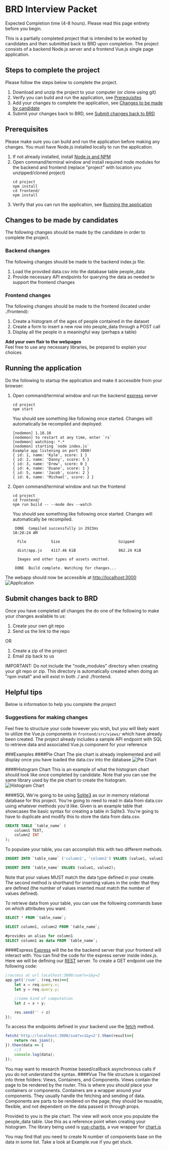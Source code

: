 # BRD Interview Packet
Expected Completion time (4-8 hours).  Please read this page entirety before you begin.

This is a partially completed project that is intended to be worked by candidates and then submitted back to BRD upon completion.  The project consists of a backend Node.js server and a frontend Vue.js single page application.

## Steps to complete the project
Please follow the steps below to complete the project.    

1.  Download and unzip the project to your computer (or clone using git)
1.  Verify you can build and run the application, see [Prerequisites](#prereq)
1.  Add your changes to complete the application, see [Changes to be made by candidate](#candidatechanges)
1.  Submit your changes back to BRD, see [Submit changes back to BRD](#submitback)

## Prerequisites<a name="prereq"></a>
Please make sure you can build and run the application before making any changes.  You must have Node.js installed locally to run the application.
1.  If not already installed, install [Node.js and NPM](https://nodejs.org/en/)
1.  Open command/terminal window and install required node modules for the backend and frontend (replace "project" with location you unzipped/cloned project)  
    ```
    cd project
    npm install
    cd frontend/
    npm install
    ```
1.  Verify that you can run the application, see [Running the application](#runapp)

## Changes to be made by candidates<a name="candidatechanges"></a>
The following changes should be made by the candidate in order to complete the project.  

### Backend changes
The following changes should be made to the backend index.js file:  
 1. Load the provided data.csv into the database table people_data  
 1. Provide necessary API endpoints for querying the data as needed to support the frontend changes

### Frontend changes
The following changes should be made to the frontend (located under ./frontend):  
 1. Create a histogram of the ages of people contained in the dataset   
 1. Create a form to insert a new row into people_data through a POST call  
 1. Display all the people in a meaningful way (perhaps a table)  

**Add your own flair to the webpages**   
 Feel free to use any necessary libraries, be prepared to explain your choices


## Running the application<a name="runapp"></a>
Do the following to startup the application and make it accessible from your browser:

1.  Open command/terminal window and run the backend [express](https://expressjs.com/) server
    ```
    cd project
    npm start
    ```
    You should see something like following once started.  Changes will automatically be recompiled and deployed:
    ```
    [nodemon] 1.18.10
    [nodemon] to restart at any time, enter `rs`
    [nodemon] watching: *.*
    [nodemon] starting `node index.js`
    Example app listening on port 3000!
    { id: 1, name: 'Kyle', score: 1 }
    { id: 2, name: 'Danny', score: 5 }
    { id: 3, name: 'Drew', score: 0 }
    { id: 4, name: 'Duane', score: 1 }
    { id: 5, name: 'Jacob', score: 2 }
    { id: 6, name: 'Michael', score: 2 }
    ```
1.  Open command/terminal window and run the frontend
    ```
    cd project
    cd frontend/
    npm run build -- --mode dev --watch
    ```
    You should see something like following once started.  Changes will automatically be recompiled.
    ```
     DONE  Compiled successfully in 2923ms                               10:28:24 AM
    
      File           Size                          Gzipped
    
      dist/app.js    4117.46 KiB                   862.24 KiB
    
      Images and other types of assets omitted.
    
     DONE  Build complete. Watching for changes...

    ```
The webapp should now be accessible at [http://localhost:3000](http://localhost:3000)
![Application](./example-images/app-on-startup-example.png)

## Submit changes back to BRD<a name="submitback"></a>
Once you have completed all changes the do one of the following to make your changes available to us:
1.  Create your own git repo
1.  Send us the link to the repo

OR

1.  Create a zip of the project
1.  Email zip back to us

IMPORTANT:  Do not include the "node_modules" directory when creating your git repo or zip.  This directory is automatically created when doing an "npm install" and will exist in both ./ and ./frontend.

## Helpful tips
Below is information to help you complete the project

### Suggestions for making changes
Feel free to structure your code however you wish, but you will likely want to utilize the Vue.js components in `frontend/src/views/` which have already been created.
The project already includes a sample API endpoint with SQL to retrieve data and associated Vue.js component for your reference

###Examples
####Pie Chart
The pie chart is already implemented and will display once you have loaded the data.csv into the database
![Pie Chart](./example-images/pie_chart_example.png)

####Histogram Chart
This is an example of what the histogram chart should look like once completed by candidate.  Note that you can use the same library used by the pie chart to create the histogram. 
![Histogram Chart](./example-images/histogram_chart_example.png)

####SQL
We're going to be using [Sqlite3](https://www.npmjs.com/package/sqlite3) as our in memory relational database for this project. 
You're going to need to read in data from data.csv using whatever methods you'd like. 
Given is an example table that showcases the basic syntax for creating a table in Sqlite3. 
You're going to have to duplicate and modify this to store the data from data.csv.
```sql
CREATE TABLE `table_name` (
    column1 TEXT,
    column2 INT
);
```
To populate your table, you can accomplish this with two different methods.
```sql
INSERT INTO `table_name` ('column1', 'column2') VALUES (value1, value2);

INSERT INTO `table_name` VALUES (value1, value2); 

```
Note that your values MUST match the data type defined in your create. 
The second method is shorthand for inserting values in the order that they are defined (the number of values inserted must match the number of values defined).

To retrieve data from your table, you can use the following commands base on which attributes you want.
```sql
SELECT * FROM `table_name`;

SELECT column1, column2 FROM `table_name`;

#provides an alias for column1  
SELECT column1 as data FROM `table_name`;
```

####Express
[Express](https://expressjs.com/) will the be the backend server that your frontend will interact with.
You can find the code for the express server inside index.js. 
Here we will be defining our [REST](https://en.wikipedia.org/wiki/Representational_state_transfer) server.
To create a GET endpoint use the following code:
```javascript
//access at url localhost:3000/sum?x=1&y=2
app.get('/sum', (req,res)=>{
    let x = req.query.x;
    let y = req.query.y;

    //some kind of computation
    let z = x + y;

    res.send('' + z)
});
```
To access the endpoints defined in your backend use the [fetch](https://developer.mozilla.org/en-US/docs/Web/API/Fetch_API) method.
```javascript
fetch('http://localhost:3000/sum?x=1&y=2').then(result=>{
    return res.json();
}).then(data => {
    //3
    console.log(data);
});
```

You may want to research Promise based/callback asynchronous calls if you do not understand the syntax. 
####Vue
The file structure is organized into three folders: Views, Containers, and Components.
Views contain the page to be rendered by the router. This is where you should place your containers or components.
Containers are a wrapper around your components. They usually handle the fetching and sending of data. 
Components are parts to be rendered on the page, they should be reusable, flexible, and not dependent on the data passed in through props.  

Provided to you is the pie chart. The view will work once you populate the people_data table. 
Use this as a reference point when creating your histogram. The library being used is [vue-chartjs](https://vue-chartjs.org/), a vue wrapper for [chart.js](https://www.chartjs.org/)

You may find that you need to create N number of components base on the data in some list. 
Take a look at Example.vue if you get stuck.


